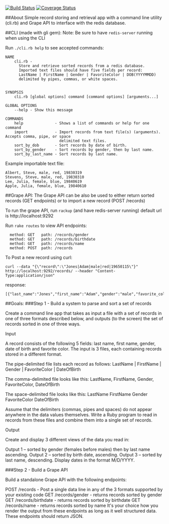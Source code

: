[![Build Status](https://travis-ci.org/ttriggs/grape-api-practice.svg?branch=master)](https://travis-ci.org/ttriggs/grape-api-practice) [![Coverage Status](https://coveralls.io/repos/ttriggs/grape-api-practice/badge.svg)](https://coveralls.io/r/ttriggs/grape-api-practice)

##About
Simple record storing and retrieval app with a command line utility (cli.rb) and Grape API to interface with the redis database.

##CLI (made with gli gem):
Note: Be sure to have ```redis-server``` running when using the CLI

Run ```./cli.rb help``` to see accepted commands:
```
NAME
    cli.rb -
      Store and retrieve sorted records from a redis database.
      Imported text files should have five fields per record:
      LastName | FirstName | Gender | FavoriteColor | DOB(YYYYMMDD)
      delimited by pipes, commas, or white spaces.


SYNOPSIS
    cli.rb [global options] command [command options] [arguments...]

GLOBAL OPTIONS
    --help - Show this message

COMMANDS
    help              - Shows a list of commands or help for one command
    import            - Import records from text file(s) (arguments). Accepts comma, pipe, or space
                        delimited text files.
    sort_by_dob       - Sort records by date of birth.
    sort_by_gender    - Sort records by gender, then by last name.
    sort_by_last_name - Sort records by last name.
```

Example importable text file:
```
Albert, Steve, male, red, 19830319
Stevens, Steve, male, red, 19830310
Lee, Julia, female, blue, 19840619
Apple, Julia, female, blue, 19840610
```

##Grape API:
The Grape API can be also be used to either return sorted records (GET endpoints) or to import a new record (POST /records)

To run the grape API, run ```rackup``` (and have redis-server running)
default url is http://localhost:9292

Run ```rake routes``` to view API endpoints:
```
  method: GET   path: /records/gender
  method: GET   path: /records/birthdate
  method: GET   path: /records/name
  method: POST  path: /records
```

To Post a new record using curl:
```
curl --data "{\"record\":\"Jones|Adam|male|red|19650115\"}" http://localhost:9292/records/ --header "Content-Type:application/json"
```
response:
```
[{"last_name":"Jones","first_name":"Adam","gender":"male","favorite_color":"red","display_dob":"1/15/1965"}]%
```

##Goals:
###Step 1 - Build a system to parse and sort a set of records

Create a command line app that takes as input a file with a set of records in one of three formats described below, and outputs (to the screen) the set of records sorted in one of three ways.

Input

A record consists of the following 5 fields: last name, first name, gender, date of birth and favorite color. The input is 3 files, each containing records stored in a different format.

The pipe-delimited file lists each record as follows:
LastName | FirstName | Gender | FavoriteColor | DateOfBirth

The comma-delimited file looks like this:
LastName, FirstName, Gender, FavoriteColor, DateOfBirth

The space-delimited file looks like this:
LastName FirstName Gender FavoriteColor DateOfBirth

Assume that the delimiters (commas, pipes and spaces) do not appear anywhere in the data values themselves. Write a Ruby program to read in records from these files and combine them into a single set of records.

Output

Create and display 3 different views of the data you read in:

Output 1 – sorted by gender (females before males) then by last name ascending.
Output 2 – sorted by birth date, ascending.
Output 3 – sorted by last name, descending.
Display dates in the format M/D/YYYY.

###Step 2 - Build a Grape API

Build a standalone Grape API with the following endpoints:

POST /records - Post a single data line in any of the 3 formats supported by your existing code
GET /records/gender - returns records sorted by gender
GET /records/birthdate - returns records sorted by birthdate
GET /records/name - returns records sorted by name
It's your choice how you render the output from these endpoints as long as it well structured data. These endpoints should return JSON.

